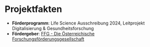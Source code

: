 # Projektfakten

- **Förderprogramm**: Life Science Ausschreibung 2024, Leitprojekt Digitalisierung & Gesundheitsforschung
- **Fördergeber**: [FFG - Die Österreichische Forschungsförderungsgesellschaft](https://www.ffg.at/)
